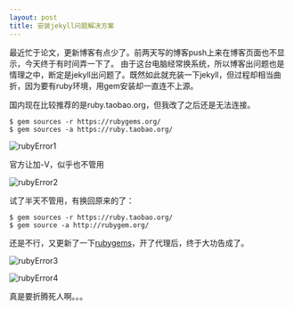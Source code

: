 ```yaml
---
layout: post
title: 安装jekyll问题解决方案
---
```


最近忙于论文，更新博客有点少了。前两天写的博客push上来在博客页面也不显示，今天终于有时间弄一下了。
由于这台电脑经常换系统，所以博客出问题也是情理之中，断定是jekyll出问题了。既然如此就充装一下jekyll，但过程却相当曲折，因为要有ruby环境，用gem安装却一直连不上源。

国内现在比较推荐的是ruby.taobao.org，但我改了之后还是无法连接。

```
$ gem sources -r https://rubygems.org/
$ gem sources -a https://ruby.taobao.org/
```

![rubyError1](/myBlog/images/gemError1.PNG)

官方让加-V，似乎也不管用

![rubyError2](/myBlog/images/gemError2.PNG)

试了半天不管用，有换回原来的了：

```
$ gem sources -r https://ruby.taobao.org/
$ gem source -a http://rubygem.org/
```

还是不行，又更新了一下[rubygems]( http://rubygems.org/)，开了代理后，终于大功告成了。

![rubyError3](/myBlog/images/gemError3.PNG)

![rubyError4](/myBlog/images/gemError4.PNG)

真是要折腾死人啊。。。
